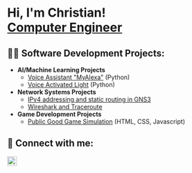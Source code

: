 <h1>Hi, I'm Christian! <br/><a href="https://github.com/joshmadakor1">Computer Engineer</a>

<h2>👨‍💻 Software Development Projects:</h2>

- <b>AI/Machine Learning Projects</b>
  - [Voice Assistant "MyAlexa"](https://github.com/jingmainacc/Voice-Assistant-MyAlexa-) (Python)
  - [Voice Activated Light](https://github.com/jingmainacc/Voice-Activated-Light) (Python)
- <b>Network Systems Projects</b>
  - [IPv4 addressing and static routing in GNS3](https://github.com/jingmainacc/IPv4-addressing-and-static-routing-in-GNS3)
  - [Wireshark and Traceroute](https://github.com/jingmainacc/Wireshark-and-Traceroute)
- <b>Game Development Projects</b>
  - [Public Good Game Simulation](https://github.com/jingmainacc/Public-Good-Game-Simulation) (HTML, CSS, Javascript)



<h2> 🤳 Connect with me:</h2>

[<img align="left" alt="JoshMadakor | LinkedIn" width="22px" src="https://cdn.jsdelivr.net/npm/simple-icons@v3/icons/linkedin.svg" />][linkedin]


[linkedin]: https://www.linkedin.com/in/christian-angelo-manalo-673026264/

<!--
**joshmadakor1/joshmadakor1** is a ✨ _special_ ✨ repository because its `README.md` (this file) appears on your GitHub profile.

Here are some ideas to get you started:

- 🔭 I’m currently working on ...
- 🌱 I’m currently learning ...
- 👯 I’m looking to collaborate on ...
- 🤔 I’m looking for help with ...
- 💬 Ask me about ...
- 📫 How to reach me: ...
- 😄 Pronouns: ...
- ⚡ Fun fact: ...
-->
